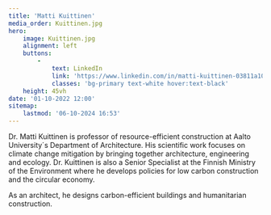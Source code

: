 ```yaml
---
title: 'Matti Kuittinen'
media_order: Kuittinen.jpg
hero:
    image: Kuittinen.jpg
    alignment: left
    buttons:
        -
            text: LinkedIn
            link: 'https://www.linkedin.com/in/matti-kuittinen-03811a10/'
            classes: 'bg-primary text-white hover:text-black'
    height: 45vh
date: '01-10-2022 12:00'
sitemap:
    lastmod: '06-10-2024 16:53'
---
```


Dr. Matti Kuittinen is professor of resource-efficient construction at Aalto University´s Department of Architecture. His scientific work focuses on climate change mitigation by bringing together architecture, engineering and ecology. Dr. Kuittinen is also a Senior Specialist at the Finnish Ministry of the Environment where he develops policies for low carbon construction and the circular economy.

As an architect, he designs carbon-efficient buildings and humanitarian construction.